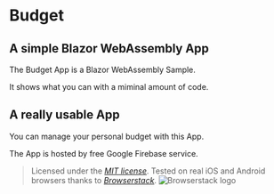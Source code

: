 # Budget

## A simple Blazor WebAssembly App

The Budget App is a Blazor WebAssembly Sample.

It shows what you can with a miminal amount of code.

## A really usable App

You can manage your personal budget with this App.

The App is hosted by free Google Firebase service.

> Licensed under the *[MIT license](https://github.com/FrancoisDotNet/Budget/License.md)*.
> Tested on real iOS and Android browsers thanks to *[Browserstack](https://www.browserstack.com)*.
![Browserstack logo](https://3fxtqy18kygf3on3bu39kh93-wpengine.netdna-ssl.com/wp-content/themes/browserstack/img/browserstack-logo.svg)
